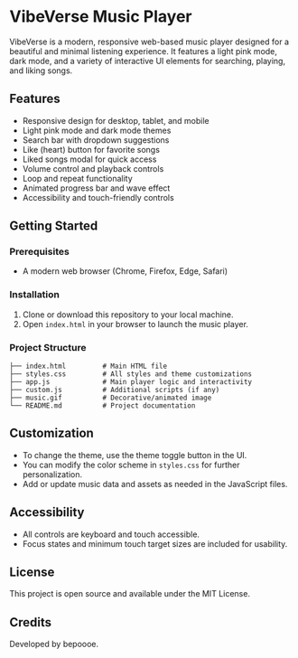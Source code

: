 
# VibeVerse Music Player

VibeVerse is a modern, responsive web-based music player designed for a beautiful and minimal listening experience. It features a light pink mode, dark mode, and a variety of interactive UI elements for searching, playing, and liking songs.

## Features

- Responsive design for desktop, tablet, and mobile
- Light pink mode and dark mode themes
- Search bar with dropdown suggestions
- Like (heart) button for favorite songs
- Liked songs modal for quick access
- Volume control and playback controls
- Loop and repeat functionality
- Animated progress bar and wave effect
- Accessibility and touch-friendly controls

## Getting Started

### Prerequisites
- A modern web browser (Chrome, Firefox, Edge, Safari)

### Installation
1. Clone or download this repository to your local machine.
2. Open `index.html` in your browser to launch the music player.


### Project Structure

```
├── index.html         # Main HTML file
├── styles.css         # All styles and theme customizations
├── app.js             # Main player logic and interactivity
├── custom.js          # Additional scripts (if any)
├── music.gif          # Decorative/animated image
└── README.md          # Project documentation
```

## Customization

- To change the theme, use the theme toggle button in the UI.
- You can modify the color scheme in `styles.css` for further personalization.
- Add or update music data and assets as needed in the JavaScript files.

## Accessibility

- All controls are keyboard and touch accessible.
- Focus states and minimum touch target sizes are included for usability.

## License

This project is open source and available under the MIT License.

## Credits

Developed by bepoooe. 
